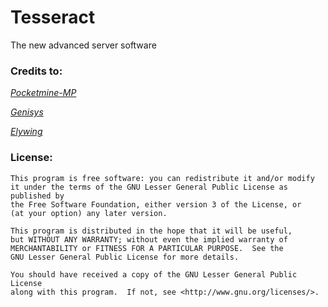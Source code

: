 # Tesseract 
The new advanced server software


### Credits to:
*[Pocketmine-MP](http://github.com/pmmp/PocketMine-MP/)*

*[Genisys](http://github.com/iTXTech/Genisys/)*

*[Elywing](https://github.com/H4PM/Elywing)*

### License:
	
	This program is free software: you can redistribute it and/or modify
	it under the terms of the GNU Lesser General Public License as published by
	the Free Software Foundation, either version 3 of the License, or
	(at your option) any later version.

	This program is distributed in the hope that it will be useful,
	but WITHOUT ANY WARRANTY; without even the implied warranty of
	MERCHANTABILITY or FITNESS FOR A PARTICULAR PURPOSE.  See the
	GNU Lesser General Public License for more details.

	You should have received a copy of the GNU Lesser General Public License
	along with this program.  If not, see <http://www.gnu.org/licenses/>.
